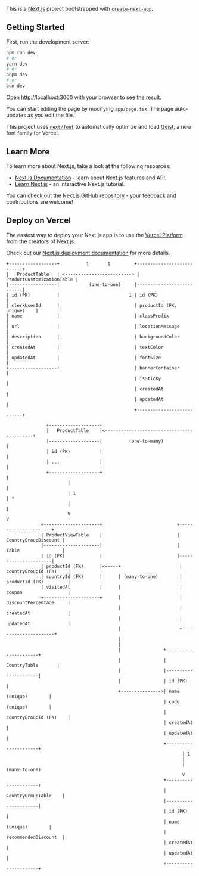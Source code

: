 This is a [Next.js](https://nextjs.org) project bootstrapped with [`create-next-app`](https://nextjs.org/docs/app/api-reference/cli/create-next-app).

## Getting Started

First, run the development server:

```bash
npm run dev
# or
yarn dev
# or
pnpm dev
# or
bun dev
```

Open [http://localhost:3000](http://localhost:3000) with your browser to see the result.

You can start editing the page by modifying `app/page.tsx`. The page auto-updates as you edit the file.

This project uses [`next/font`](https://nextjs.org/docs/app/building-your-application/optimizing/fonts) to automatically optimize and load [Geist](https://vercel.com/font), a new font family for Vercel.

## Learn More

To learn more about Next.js, take a look at the following resources:

- [Next.js Documentation](https://nextjs.org/docs) - learn about Next.js features and API.
- [Learn Next.js](https://nextjs.org/learn) - an interactive Next.js tutorial.

You can check out [the Next.js GitHub repository](https://github.com/vercel/next.js) - your feedback and contributions are welcome!

## Deploy on Vercel

The easiest way to deploy your Next.js app is to use the [Vercel Platform](https://vercel.com/new?utm_medium=default-template&filter=next.js&utm_source=create-next-app&utm_campaign=create-next-app-readme) from the creators of Next.js.

Check out our [Next.js deployment documentation](https://nextjs.org/docs/app/building-your-application/deploying) for more details.

```
+------------------+          1       1         +---------------------------+
|   ProductTable   | <-------------------------> | ProductCustomizationTable |
|------------------|           (one-to-one)     |---------------------------|
| id (PK)          |                          1 | id (PK)                   |
| clerkUserId      |                            | productId (FK, unique)    |
| name             |                            | classPrefix               |
| url              |                            | locationMessage           |
| description      |                            | backgroundColor           |
| createdAt        |                            | textColor                 |
| updatedAt        |                            | fontSize                  |
+------------------+                            | bannerContainer           |
                                                | isSticky                  |
                                                | createdAt                 |
                                                | updatedAt                 |
                                                +---------------------------+

               +-------------------+
               |   ProductTable    |<-------------------------------------------+
               |-------------------|          (one-to-many)                    |
               | id (PK)           |                                          |
               | ...               |                                          |
               +-------------------+                                          |
                       |                                                     |
                       | 1                                                   | *
                       |                                                     |
                       V                                                     V
             +---------------------+                            +----------------------+
             | ProductViewTable    |                            | CountryGroupDiscount |
             |---------------------|                            | Table                |
             | id (PK)             |                            |----------------------|
             | productId (FK)      |<-----+                      | countryGroupId (FK)    |
             | countryId (FK)      |      | (many-to-one)        | productId (FK)         |
             | visitedAt           |      |                      | coupon                 |
             +---------------------+      |                      | discountPercentage     |
                                          |                      | createdAt              |
                                          |                      | updatedAt              |
                                          |                      +----------------------+
                                          |
                                          |
                                          |                +----------------------+
                                          |                |   CountryTable       |
                                          |                |----------------------|
                                          |                | id (PK)              |
                                          +--------------->| name (unique)        |
                                                           | code (unique)        |
                                                           | countryGroupId (FK)    |
                                                           | createdAt            |
                                                           | updatedAt            |
                                                           +----------------------+
                                                                  | 1
                                                                  |
                                                                  | (many-to-one)
                                                                  V
                                                           +----------------------+
                                                           | CountryGroupTable    |
                                                           |----------------------|
                                                           | id (PK)              |
                                                           | name (unique)        |
                                                           | recommendedDiscount  |
                                                           | createdAt            |
                                                           | updatedAt            |
                                                           +----------------------+
```